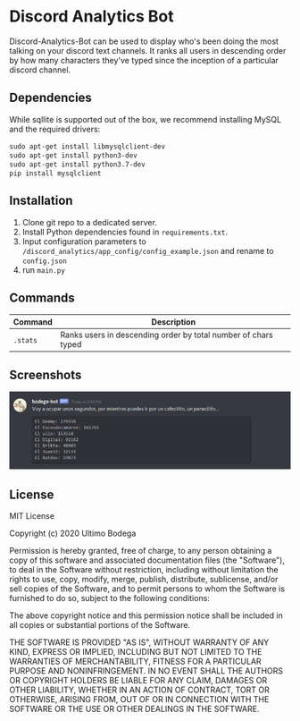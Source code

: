 # Discord Analytics Bot

Discord-Analytics-Bot can be used to display who's been doing the most talking on your discord text channels. It ranks all users in descending order by how many characters they've typed since the inception of a particular discord channel.

## Dependencies

While sqllite is supported out of the box, we recommend installing MySQL and the required drivers:

```
sudo apt-get install libmysqlclient-dev
sudo apt-get install python3-dev
sudo apt-get install python3.7-dev
pip install mysqlclient
```

## Installation

1. Clone git repo to a dedicated server.
2. Install Python dependencies found in `requirements.txt`.
3. Input configuration parameters to `/discord_analytics/app_config/config_example.json` and rename to `config.json`
4. run `main.py`

## Commands

| Command  | Description                                                    |
| -------- | -------------------------------------------------------------- |
| `.stats` | Ranks users in descending order by total number of chars typed |

## Screenshots

![discord_ranking](.attachments/discord_ranking.png)

## License

MIT License

Copyright (c) 2020 Ultimo Bodega

Permission is hereby granted, free of charge, to any person obtaining a copy
of this software and associated documentation files (the "Software"), to deal
in the Software without restriction, including without limitation the rights
to use, copy, modify, merge, publish, distribute, sublicense, and/or sell
copies of the Software, and to permit persons to whom the Software is
furnished to do so, subject to the following conditions:

The above copyright notice and this permission notice shall be included in all
copies or substantial portions of the Software.

THE SOFTWARE IS PROVIDED "AS IS", WITHOUT WARRANTY OF ANY KIND, EXPRESS OR
IMPLIED, INCLUDING BUT NOT LIMITED TO THE WARRANTIES OF MERCHANTABILITY,
FITNESS FOR A PARTICULAR PURPOSE AND NONINFRINGEMENT. IN NO EVENT SHALL THE
AUTHORS OR COPYRIGHT HOLDERS BE LIABLE FOR ANY CLAIM, DAMAGES OR OTHER
LIABILITY, WHETHER IN AN ACTION OF CONTRACT, TORT OR OTHERWISE, ARISING FROM,
OUT OF OR IN CONNECTION WITH THE SOFTWARE OR THE USE OR OTHER DEALINGS IN THE
SOFTWARE.
